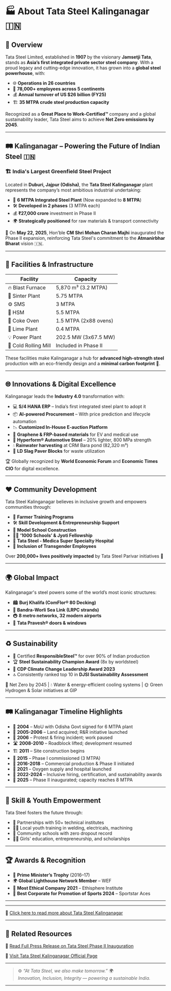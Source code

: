 # 🏭 About Tata Steel Kalinganagar 🇮🇳

## 🌟 Overview

Tata Steel Limited, established in **1907** by the visionary **Jamsetji Tata**, stands as **Asia’s first integrated private sector steel company**. With a proud legacy and cutting-edge innovation, it has grown into a **global steel powerhouse**, with:

- 🌐 **Operations in 26 countries**
- 💼 **78,000+ employees across 5 continents**
- 💰 **Annual turnover of US $26 billion (FY25)**
- 🏗️ **35 MTPA crude steel production capacity**

Recognized as a **Great Place to Work-Certified™** company and a global sustainability leader, Tata Steel aims to achieve **Net Zero emissions by 2045**.

---

## 🛤️ Kalinganagar – Powering the Future of Indian Steel 🇮🇳

### 🏗️ India's Largest Greenfield Steel Project

Located in **Duburi, Jajpur (Odisha)**, the **Tata Steel Kalinganagar** plant represents the company’s most ambitious industrial undertaking:

- 🧱 **6 MTPA Integrated Steel Plant** (Now expanded to **8 MTPA**)
- 🛠️ **Developed in 2 phases** (3 MTPA each)
- 💰 **₹27,000 crore** investment in Phase II
- 🌍 **Strategically positioned** for raw materials & transport connectivity

📅 On **May 22, 2025**, Hon’ble **CM Shri Mohan Charan Majhi** inaugurated the Phase II expansion, reinforcing Tata Steel's commitment to the **Atmanirbhar Bharat** vision 🇮🇳.

---

## 🧱 Facilities & Infrastructure

| Facility             | Capacity              |
| -------------------- | --------------------- |
| 🔥 Blast Furnace     | 5,870 m³ (3.2 MTPA)   |
| 🧪 Sinter Plant      | 5.75 MTPA             |
| ⚙️ SMS               | 3 MTPA                |
| 📏 HSM               | 5.5 MTPA              |
| 🧊 Coke Oven         | 1.5 MTPA (2x88 ovens) |
| 🧱 Lime Plant        | 0.4 MTPA              |
| 💡 Power Plant       | 202.5 MW (3x67.5 MW)  |
| 🧊 Cold Rolling Mill | Included in Phase II  |

These facilities make Kalinganagar a hub for **advanced high-strength steel** production with an eco-friendly design and a **minimal carbon footprint** 🌱.

---

## 🌐 Innovations & Digital Excellence

Kalinganagar leads the **Industry 4.0** transformation with:

- 💻 **S/4 HANA ERP** – India’s first integrated steel plant to adopt it
- 📦 **AI-powered Procurement** – With price prediction and lifecycle automation
- 📉 **Customized In-House E-auction Platform**
- 🧱 **Graphene & FRP-based materials** for EV and medical use
- 🚗 **Hyperform® Automotive Steel** – 20% lighter, 800 MPa strength
- 💧 **Rainwater harvesting** at CRM Bara pond (82,320 m³)
- 🔄 **LD Slag Paver Blocks** for waste utilization

🏆 Globally recognized by **World Economic Forum** and **Economic Times CIO** for digital excellence.

---

## ❤️ Community Development

Tata Steel Kalinganagar believes in inclusive growth and empowers communities through:

- 🌾 **Farmer Training Programs**
- 🛠️ **Skill Development & Entrepreneurship Support**
- 🏫 **Model School Construction**
- 🧑‍🎓 **‘1000 Schools’ & Jyoti Fellowship**
- 🏥 **Tata Steel - Medica Super Specialty Hospital**
- 🌈 **Inclusion of Transgender Employees**

Over **200,000+ lives positively impacted** by Tata Steel Parivar initiatives 🙌

---

## 🌍 Global Impact

Kalinganagar's steel powers some of the world’s most iconic structures:

- 🏙️ **Burj Khalifa (ComFlor® 80 Decking)**
- 🌉 **Bandra-Worli Sea Link (LRPC strands)**
- 🚇 **8 metro networks, 32 modern airports**
- 🚪 **Tata Pravesh® doors & windows**

---

## ♻️ Sustainability

- 🌿 Certified **ResponsibleSteel™** for over 90% of Indian production
- 🏆 **Steel Sustainability Champion Award** (8x by worldsteel)
- 🏅 **CDP Climate Change Leadership Award 2023**
- 🔝 Consistently ranked top 10 in **DJSI Sustainability Assessment**

💚 Net Zero by 2045 | 💧 Water & energy-efficient cooling systems | 🌞 Green Hydrogen & Solar initiatives at GIP

---

## 🛤️ Kalinganagar Timeline Highlights

- 📜 **2004** – MoU with Odisha Govt signed for 6 MTPA plant
- 🧱 **2005-2006** – Land acquired; R&R initiative launched
- 🛑 **2006** – Protest & firing incident; work paused
- 🛣️ **2008-2010** – Roadblock lifted; development resumed
- 🏗️ **2011** – Site construction begins
- 🚀 **2015** – Phase I commissioned (3 MTPA)
- 🔧 **2016-2018** – Commercial production & Phase II initiated
- 🏥 **2021** – Oxygen supply and hospital launched
- 💼 **2022-2024** – Inclusive hiring, certification, and sustainability awards
- 🏁 **2025** – Phase II inaugurated; capacity reaches 8 MTPA

---

## 🧠 Skill & Youth Empowerment

Tata Steel fosters the future through:

- 🤝 Partnerships with 50+ technical institutes
- 👨‍🏭 Local youth training in welding, electricals, machining
- 🏫 Community schools with zero dropout record
- 👩‍🎓 Girls' education, entrepreneurship, and scholarships

---

## 🏆 Awards & Recognition

- 🥇 **Prime Minister’s Trophy** (2016–17)
- 🌍 **Global Lighthouse Network Member** – WEF
- 🤝 **Most Ethical Company 2021** – Ethisphere Institute
- 🏅 **Best Corporate for Promotion of Sports 2024** – Sportstar Aces

---

---

📖 [Click here to read more about Tata Steel Kalinganagar](ABOUT.md)

---

## 🔗 Related Resources

📄 [Read Full Press Release on Tata Steel Phase II Inauguration](https://www.tatasteel.com/newsroom/press-releases/india/2025/tata-steel-inaugurates-phase-ii-expansion-of-kalinganagar-operations/)

📍 [Visit Tata Steel Kalinganagar Official Page](https://www.tatasteel.com)

---

> ⚙️ _“At Tata Steel, we also make tomorrow.”_ 🌍  
> _Innovation, Inclusion, Integrity — powering a sustainable India._

---
